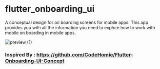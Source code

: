 # flutter_onboarding_ui

A conceptual design for on boarding screens for mobile apps. This app provides you with all the information you need to explore how to work with mobile on boarding in mobile apps.

![preview (1)](https://github.com/ishaquehassan/FlutterOnBoardingUIPackage/blob/master/demo.png?raw=true)

### Inspired By : https://github.com/CodeHomie/Flutter-Onboarding-UI-Concept